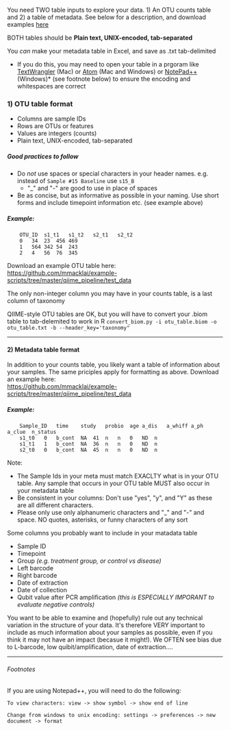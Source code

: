 You need TWO table inputs to explore your data. 1) An OTU counts table and 2) a table of metadata. See below for a description, and download examples [here](https://github.com/mmacklai/example-scripts/tree/master/qiime_pipeline/test_data)

BOTH tables should be **Plain text, UNIX-encoded, tab-separated**

You *can* make your metadata table in Excel, and save as .txt tab-delimited
- If you do this, you may need to open your table in a prgoram like [TextWrangler](http://www.barebones.com/products/textwrangler/) (Mac) or [Atom](https://atom.io) (Mac and Windows) or [NotePad++](https://notepad-plus-plus.org) (Windows)* (see footnote below) to ensure the encoding and whitespaces are correct

### 1) OTU table format

- Columns are sample IDs
- Rows are OTUs or features
- Values are integers (counts)
- Plain text, UNIX-encoded, tab-separated


##### Good practices to follow
- Do *not* use spaces or special characters in your header names. e.g. instead of `Sample #15 Baseline` use `s15_B`
  - "_" and "-" are good to use in place of spaces
- Be as concise, but as informative as possible in your naming. Use short forms and include timepoint information etc. (see example above)

##### Example:
		OTU_ID	s1_t1	s1_t2	s2_t1	s2_t2
		0	34	23	456	469
		1	564	342	54	243
		2	4	56	76	345

Download an example OTU table here:  
https://github.com/mmacklai/example-scripts/tree/master/qiime_pipeline/test_data

The only non-integer column you may have in your counts table, is a last column of taxonomy

QIIME-style OTU tables are OK, but you will have to convert your .biom table to tab-delemited to work in R
`convert_biom.py -i otu_table.biom -o otu_table.txt -b --header_key='taxonomy"`

---------------
#### 2) Metadata table format

In addition to your counts table, you likely want a table of information about your samples. The same priciples apply for formatting as above. Download an example here:  
https://github.com/mmacklai/example-scripts/tree/master/qiime_pipeline/test_data

##### Example:
		Sample_ID	time	study	probio	age	a_dis	a_whiff	a_ph	a_clue	n_status
		s1_t0	0	b_cont	NA	41	n	n	0	ND	n
		s1_t1	1	b_cont	NA	36	n	n	0	ND	n
		s2_t0	0	b_cont	NA	45	n	n	0	ND	n

Note:
- The Sample Ids in your meta must match EXACLTY what is in your OTU table. Any sample that occurs in your OTU table MUST also occur in your metadata table
- Be consistent in your columns: Don't use "yes", "y", and "Y" as these are all different characters.
- Please only use only alphanumeric characters and "\_" and "\-" and space. NO quotes, asterisks, or funny characters of any sort

Some columns you probably want to include in your matadata table
- Sample ID
- Timepoint
- Group _(e.g. treatment group, or control vs disease)_
- Left barcode
- Right barcode
- Date of extraction
- Date of collection
- Qubit value after PCR amplification _(this is ESPECIALLY IMPORANT to evaluate negative controls)_

You want to be able to examine and (hopefully) rule out any technical variation in the structure of your data. It's therefore VERY important to include as much information about your samples as possible, even if you think it may not have an impact (becasue it might!). We OFTEN see bias due to L-barcode, low quibit/amplification, date of extraction....

---------
###### Footnotes
If you are using Notepad++, you will need to do the following:
````
To view characters: view -> show symbol -> show end of line

Change from windows to unix encoding: settings -> preferences -> new document -> format
````

